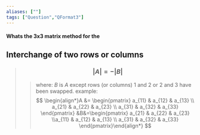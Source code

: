 ```yaml
---
aliases: [""]
tags: ["Question","QFormat3"]
---
```


#### Whats the 3x3 matrix method for the
## Interchange of two rows or columns

> ### $$ |A| = -|B| $$ 
>> where:
>> $B$ is $A$ except rows (or columns) 1 and 2 or 2 and 3 have been swapped.
>> example:
>> $$ \begin{align*}A &= \begin{pmatrix} a_{11} &  a_{12} &  a_{13} \\  a_{21} &  a_{22} &  a_{23} \\  a_{31} &  a_{32} &  a_{33} \end{pmatrix} &B&=\begin{pmatrix} a_{21} &  a_{22} &  a_{23} \\a_{11} &  a_{12} &  a_{13} \\    a_{31} &  a_{32} &  a_{33} \end{pmatrix}\end{align*} $$
